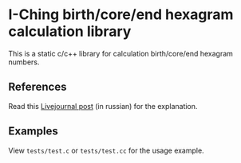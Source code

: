# I-Ching birth/core/end hexagram calculation library

This is a static c/c++ library for calculation birth/core/end hexagram numbers.

## References

Read this [Livejournal post](http://fima-psuchopadt.livejournal.com/1294476.html) (in russian) for the explanation.

## Examples

View `tests/test.c` or `tests/test.cc` for the usage example.

